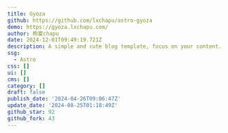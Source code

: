 ```yaml
---
title: Gyoza
github: https://github.com/lxchapu/astro-gyoza
demo: https://gyoza.lxchapu.com/
author: 柃夏chapu
date: 2024-12-01T09:49:19.721Z
description: A simple and cute blog template, focus on your content.
ssg:
  - Astro
css: []
ui: []
cms: []
category: []
draft: false
publish_date: '2024-04-26T09:06:47Z'
update_date: '2024-08-25T01:18:49Z'
github_star: 92
github_fork: 43
---
```

